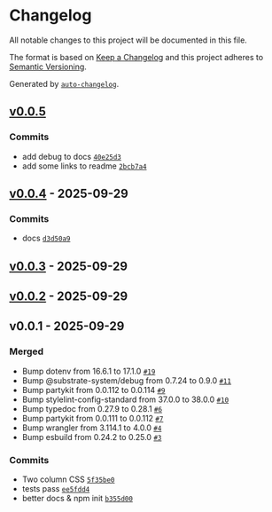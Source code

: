 # Changelog

All notable changes to this project will be documented in this file.

The format is based on [Keep a Changelog](https://keepachangelog.com/en/1.0.0/)
and this project adheres to [Semantic Versioning](https://semver.org/spec/v2.0.0.html).

Generated by [`auto-changelog`](https://github.com/CookPete/auto-changelog).

## [v0.0.5](https://github.com/substrate-system/webrtc/compare/v0.0.4...v0.0.5)

### Commits

- add debug to docs [`40e25d3`](https://github.com/substrate-system/webrtc/commit/40e25d35744ba032767d69efe2b1cb16a6dedf6b)
- add some links to readme [`2bcb7a4`](https://github.com/substrate-system/webrtc/commit/2bcb7a4cc8e1934599fa45a021801f5d4d6d7eb0)

## [v0.0.4](https://github.com/substrate-system/webrtc/compare/v0.0.3...v0.0.4) - 2025-09-29

### Commits

- docs [`d3d50a9`](https://github.com/substrate-system/webrtc/commit/d3d50a94a0f95c6b6cbb6e4d0a4d32d02e8a2d08)

## [v0.0.3](https://github.com/substrate-system/webrtc/compare/v0.0.2...v0.0.3) - 2025-09-29

## [v0.0.2](https://github.com/substrate-system/webrtc/compare/v0.0.1...v0.0.2) - 2025-09-29

## v0.0.1 - 2025-09-29

### Merged

- Bump dotenv from 16.6.1 to 17.1.0 [`#19`](https://github.com/substrate-system/webrtc/pull/19)
- Bump @substrate-system/debug from 0.7.24 to 0.9.0 [`#11`](https://github.com/substrate-system/webrtc/pull/11)
- Bump partykit from 0.0.112 to 0.0.114 [`#9`](https://github.com/substrate-system/webrtc/pull/9)
- Bump stylelint-config-standard from 37.0.0 to 38.0.0 [`#10`](https://github.com/substrate-system/webrtc/pull/10)
- Bump typedoc from 0.27.9 to 0.28.1 [`#6`](https://github.com/substrate-system/webrtc/pull/6)
- Bump partykit from 0.0.111 to 0.0.112 [`#7`](https://github.com/substrate-system/webrtc/pull/7)
- Bump wrangler from 3.114.1 to 4.0.0 [`#4`](https://github.com/substrate-system/webrtc/pull/4)
- Bump esbuild from 0.24.2 to 0.25.0 [`#3`](https://github.com/substrate-system/webrtc/pull/3)

### Commits

- Two column CSS [`5f35be0`](https://github.com/substrate-system/webrtc/commit/5f35be046d71ff9d01fe4b7a32f1df4e3cce3dfc)
- tests pass [`ee5fdd4`](https://github.com/substrate-system/webrtc/commit/ee5fdd4cd028e4a44d9039d68081822395455a82)
- better docs & npm init [`b355d00`](https://github.com/substrate-system/webrtc/commit/b355d0049616c7ece5028d03fc12e7d49ea9acfe)
